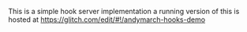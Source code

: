 This is a simple hook server implementation a running version of this is hosted at https://glitch.com/edit/#!/andymarch-hooks-demo